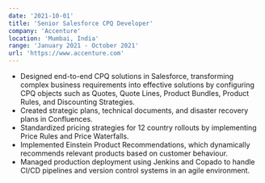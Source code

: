 ```yaml
---
date: '2021-10-01'
title: 'Senior Salesforce CPQ Developer'
company: 'Accenture'
location: 'Mumbai, India'
range: 'January 2021 - October 2021'
url: 'https://www.accenture.com'
---
```


- Designed end-to-end CPQ solutions in Salesforce, transforming complex business requirements into effective solutions by configuring CPQ objects such as Quotes, Quote Lines, Product Bundles, Product Rules, and Discounting Strategies.
- Created strategic plans, technical documents, and disaster recovery plans in Confluences.
- Standardized pricing strategies for 12 country rollouts by implementing Price Rules and Price Waterfalls.
- Implemented Einstein Product Recommendations, which dynamically recommends relevant products based on customer behaviour.
- Managed production deployment using Jenkins and Copado to handle CI/CD pipelines and version control systems in an agile environment.

